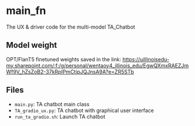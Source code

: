 # main_fn
The UX &amp; driver code for the multi-model TA_Chatbot

## Model weight
OPT/FlanT5 finetuned weights saved in the link: https://uillinoisedu-my.sharepoint.com/:f:/g/personal/wentaoy4_illinois_edu/EgwQXmxRAEZJmWf9V_hZsZoB2-37kRpIPmCtjpJQJnsA9A?e=ZR5STb

## Files
- `main.py`: TA chatbot main class 
- `TA_gradio_ux.py`: TA chatbot with graphical user interface 
- `run_ta_gradio.sh`: Launch TA chatbot 